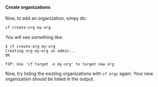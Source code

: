 #### Create organizations

Now, to add an organization, simpy do:

```sh
cf create-org my-org
```

You will see something like:

```
$ cf create-org my-org
Creating org my-org as admin...
OK

TIP: Use 'cf target -o my-org' to target new org
```

Now, try listing the existing organizations with `cf orgs` again.
Your new organization should be listed in the output.
